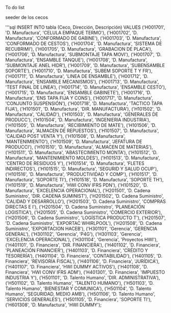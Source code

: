 To do list

seeder de los cecos

'''sql
INSERT INTO tabla (Ceco, Dirección, Descripción)
VALUES
('H001701', 'D. Manufactura', 'CELULA EMPAQUE TERMO'),
('H001702', 'D. Manufactura', 'CONFORMADO DE GABINE'),
('H001703', 'D. Manufactura', 'CONFORMADO DE CESTOS'),
('H001704', 'D. Manufactura', 'SISTEMA DE RECUBRIMI'),
('H001705', 'D. Manufactura', 'GRABACION DE PLACA'),
('H001706', 'D. Manufactura', 'SUBMONTAJE TAPA MOVI'),
('H001707', 'D. Manufactura', 'ENSAMBLE TANQUE'),
('H001708', 'D. Manufactura', 'SUBMONTAJE ANEL HIDR'),
('H001709', 'D. Manufactura', 'SUBENSAMBLE SOPORTE'),
('H001710', 'D. Manufactura', 'SUBEM SOPORTE T Y FR'),
('H001711', 'D. Manufactura', 'LINEA DE ENSAMBLE'),
('H001712', 'D. Manufactura', 'ENSAMBLE MECANISMOS'),
('H001713', 'D. Manufactura', 'TEST FINAL DE LINEA'),
('H001714', 'D. Manufactura', 'ENSAMBLE CESTO'),
('H001715', 'D. Manufactura', 'ENSAMBLE GABINETE'),
('H001716', 'D. Manufactura', 'ENS TAPA FIJA Y CONS'),
('H001717', 'D. Manufactura', 'CONJUNTO SUSPENSIÓN'),
('H001718', 'D. Manufactura', 'TACTICO TAPA FIJA'),
('H101501', 'D. Manufactura', 'DIR. MANUFACTURA'),
('H101502', 'D. Manufactura', 'CALIDAD'),
('H101503', 'D. Manufactura', 'GENERALES DE PRODUCC'),
('H101504', 'D. Manufactura', 'INGENIERIA INDUSTRIA'),
('H101505', 'D. Manufactura', 'RECIBIMIENTO DE MATE'),
('H101506', 'D. Manufactura', 'ALMACEN DE REPUESTOS'),
('H101507', 'D. Manufactura', 'CALIDAD POST VENTA Y'),
('H101508', 'D. Manufactura', 'MANTENIMIENTO'),
('H101509', 'D. Manufactura', 'JEFATURA DE PRODUCCI'),
('H101510', 'D. Manufactura', 'ALMACEN DE MATERIAS'),
('H101511', 'D. Manufactura', 'ABASTECIMIENTO MONTA'),
('H101512', 'D. Manufactura', 'MANTENIMIENTO MOLDES'),
('H101513', 'D. Manufactura', 'CENTRO DE RESIDUOS Y'),
('H101514', 'D. Manufactura', 'FLETES INDIRECTOS'),
('H101515', 'D. Manufactura', 'SEGURID Y SALUD OCUP'),
('H101516', 'D. Manufactura', 'PRODUCTIVIDAD Y COMP'),
('H101517', 'D. Manufactura', 'SOPORTE TI'),
('H101518', 'D. Manufactura', 'SOPORTE TH'),
('H101519', 'D. Manufactura', 'HWI CONV IFRS PDN'),
('H101520', 'D. Manufactura', 'EXCELENCIA OPERACIONAL'),
('H201501', 'D. Cadena Suministro', 'DIR. CADENA SUMINIST'),
('H201502', 'D. Cadena Suministro', 'CALIDAD Y DESARROLLO'),
('H201503', 'D. Cadena Suministro', 'COMPRAS DIRECTAS E I'),
('H201504', 'D. Cadena Suministro', 'PLANEACIÓN LOGISTICA'),
('H201505', 'D. Cadena Suministro', 'COMERCIO EXTERIOR'),
('H201506', 'D. Cadena Suministro', 'LOGÍSTICA PRODUCTO T'),
('H201507', 'D. Cadena Suministro', 'EXPORTAC WHIRLPOOL'),
('H201508', 'D. Cadena Suministro', 'EXPORTACION HACEB'),
('H301101', 'Gerencia', 'GERENCIA GENERAL'),
('H301102', 'Gerencia', 'P4G'),
('H301103', 'Gerencia', 'EXCELENCIA OPERACIONAL'),
('H301104', 'Gerencia', 'Proyectos HWI'),
('H401101', 'D. Financiera', 'DIR. FINANCIERA'),
('H401102', 'D. Financiera', 'PLANEACIÓN FINANCIER'),
('H401103', 'D. Financiera', 'CRÉDITO Y TESORERÍA'),
('H401104', 'D. Financiera', 'CONTABILIDAD'),
('H401105', 'D. Financiera', 'REVISORÍA FISCAL'),
('H401106', 'D. Financiera', 'JURÍDICA'),
('H401107', 'D. Financiera', 'HWI DUMMY ACTIVOS'),
('H401108', 'D. Financiera', 'HWI CONV IFRS ADM'),
('H401301', 'D. Financiera', 'IMPUESTO INDUSTRIA Y'),
('H501101', 'D. Talento Humano', 'DIR. ADMINISTRATIVA'),
('H501102', 'D. Talento Humano', 'TALENTO HUMANO'),
('H501103', 'D. Talento Humano', 'BIENESTAR Y COMUNICA'),
('H501104', 'D. Talento Humano', 'SEGURIDAD, MEDIO AMB'),
('H501106', 'D. Talento Humano', 'SERVICIOS GENERALES'),
('H501105', 'D. Financiera', 'SOPORTE TI'),
('H601308', 'D. Manufactura', 'HWI DUMMY');


